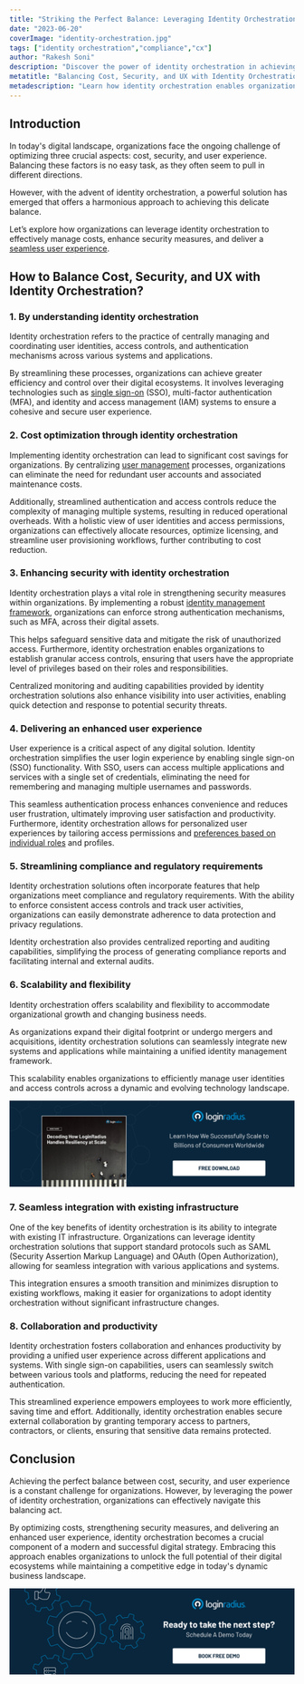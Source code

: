 ```yaml
---
title: "Striking the Perfect Balance: Leveraging Identity Orchestration for Cost, Security, & Enhanced UX"
date: "2023-06-20"
coverImage: "identity-orchestration.jpg"
tags: ["identity orchestration","compliance","cx"]
author: "Rakesh Soni"
description: "Discover the power of identity orchestration in achieving a balanced approach to cost, security, and user experience. Explore the advantages of centralized user management and streamlined authentication for a seamless digital environment that optimizes resources and enhances security measures."
metatitle: "Balancing Cost, Security, and UX with Identity Orchestration"
metadescription: "Learn how identity orchestration enables organizations to achieve a harmonious balance between cost optimization, enhanced security, and UX."
---
```

## Introduction

In today's digital landscape, organizations face the ongoing challenge of optimizing three crucial aspects: cost, security, and user experience. Balancing these factors is no easy task, as they often seem to pull in different directions. 

However, with the advent of identity orchestration, a powerful solution has emerged that offers a harmonious approach to achieving this delicate balance. 

Let’s explore how organizations can leverage identity orchestration to effectively manage costs, enhance security measures, and deliver a [seamless user experience](https://www.loginradius.com/blog/identity/seamless-customer-journey-identity-management/).

## How to Balance Cost, Security, and UX with Identity Orchestration?

### 1. By understanding identity orchestration

Identity orchestration refers to the practice of centrally managing and coordinating user identities, access controls, and authentication mechanisms across various systems and applications. 

By streamlining these processes, organizations can achieve greater efficiency and control over their digital ecosystems. It involves leveraging technologies such as [single sign-on](https://www.loginradius.com/single-sign-on/) (SSO), multi-factor authentication (MFA), and identity and access management (IAM) systems to ensure a cohesive and secure user experience.

### 2. Cost optimization through identity orchestration

Implementing identity orchestration can lead to significant cost savings for organizations. By centralizing [user management](https://www.loginradius.com/user-management/) processes, organizations can eliminate the need for redundant user accounts and associated maintenance costs. 

Additionally, streamlined authentication and access controls reduce the complexity of managing multiple systems, resulting in reduced operational overheads. With a holistic view of user identities and access permissions, organizations can effectively allocate resources, optimize licensing, and streamline user provisioning workflows, further contributing to cost reduction.

### 3. Enhancing security with identity orchestration

Identity orchestration plays a vital role in strengthening security measures within organizations. By implementing a robust [identity management framework](https://www.loginradius.com/identity-experience-framework/), organizations can enforce strong authentication mechanisms, such as MFA, across their digital assets. 

This helps safeguard sensitive data and mitigate the risk of unauthorized access. Furthermore, identity orchestration enables organizations to establish granular access controls, ensuring that users have the appropriate level of privileges based on their roles and responsibilities. 

Centralized monitoring and auditing capabilities provided by identity orchestration solutions also enhance visibility into user activities, enabling quick detection and response to potential security threats.

### 4. Delivering an enhanced user experience

User experience is a critical aspect of any digital solution. Identity orchestration simplifies the user login experience by enabling single sign-on (SSO) functionality. With SSO, users can access multiple applications and services with a single set of credentials, eliminating the need for remembering and managing multiple usernames and passwords. 

This seamless authentication process enhances convenience and reduces user frustration, ultimately improving user satisfaction and productivity. Furthermore, identity orchestration allows for personalized user experiences by tailoring access permissions and [preferences based on individual roles](https://www.loginradius.com/role-management/) and profiles.

### 5. Streamlining compliance and regulatory requirements

Identity orchestration solutions often incorporate features that help organizations meet compliance and regulatory requirements. With the ability to enforce consistent access controls and track user activities, organizations can easily demonstrate adherence to data protection and privacy regulations. 

Identity orchestration also provides centralized reporting and auditing capabilities, simplifying the process of generating compliance reports and facilitating internal and external audits.

### 6. Scalability and flexibility

Identity orchestration offers scalability and flexibility to accommodate organizational growth and changing business needs. 

As organizations expand their digital footprint or undergo mergers and acquisitions, identity orchestration solutions can seamlessly integrate new systems and applications while maintaining a unified identity management framework. 

This scalability enables organizations to efficiently manage user identities and access controls across a dynamic and evolving technology landscape.

[![WP-resilience](WP-resilience.png)](https://www.loginradius.com/resource/enterprise-scalability-and-performance)

### 7. Seamless integration with existing infrastructure

One of the key benefits of identity orchestration is its ability to integrate with existing IT infrastructure. Organizations can leverage identity orchestration solutions that support standard protocols such as SAML (Security Assertion Markup Language) and OAuth (Open Authorization), allowing for seamless integration with various applications and systems. 

This integration ensures a smooth transition and minimizes disruption to existing workflows, making it easier for organizations to adopt identity orchestration without significant infrastructure changes.

### 8. Collaboration and productivity

Identity orchestration fosters collaboration and enhances productivity by providing a unified user experience across different applications and systems. With single sign-on capabilities, users can seamlessly switch between various tools and platforms, reducing the need for repeated authentication. 

This streamlined experience empowers employees to work more efficiently, saving time and effort. Additionally, identity orchestration enables secure external collaboration by granting temporary access to partners, contractors, or clients, ensuring that sensitive data remains protected.

## Conclusion

Achieving the perfect balance between cost, security, and user experience is a constant challenge for organizations. However, by leveraging the power of identity orchestration, organizations can effectively navigate this balancing act. 

By optimizing costs, strengthening security measures, and delivering an enhanced user experience, identity orchestration becomes a crucial component of a modern and successful digital strategy. Embracing this approach enables organizations to unlock the full potential of their digital ecosystems while maintaining a competitive edge in today's dynamic business landscape.

[![book-a-demo-loginradius](../../assets/book-a-demo-loginradius.png)](https://www.loginradius.com/book-a-demo/)